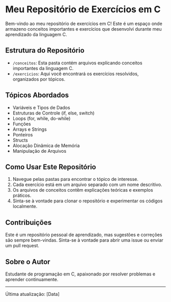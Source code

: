 # Meu Repositório de Exercícios em C

Bem-vindo ao meu repositório de exercícios em C! Este é um espaço onde armazeno conceitos importantes e exercícios que desenvolvi durante meu aprendizado da linguagem C.

## Estrutura do Repositório

- `/conceitos`: Esta pasta contém arquivos explicando conceitos importantes da linguagem C.
- `/exercicios`: Aqui você encontrará os exercícios resolvidos, organizados por tópicos.

## Tópicos Abordados

- Variáveis e Tipos de Dados
- Estruturas de Controle (if, else, switch)
- Loops (for, while, do-while)
- Funções
- Arrays e Strings
- Ponteiros
- Structs
- Alocação Dinâmica de Memória
- Manipulação de Arquivos

## Como Usar Este Repositório

1. Navegue pelas pastas para encontrar o tópico de interesse.
2. Cada exercício está em um arquivo separado com um nome descritivo.
3. Os arquivos de conceitos contêm explicações teóricas e exemplos práticos.
4. Sinta-se à vontade para clonar o repositório e experimentar os códigos localmente.

## Contribuições

Este é um repositório pessoal de aprendizado, mas sugestões e correções são sempre bem-vindas. Sinta-se à vontade para abrir uma issue ou enviar um pull request.

## Sobre o Autor

Estudante de programação em C, apaixonado por resolver problemas e aprender continuamente.

---

Última atualização: [Data]

